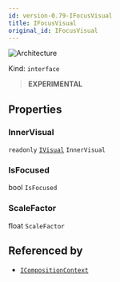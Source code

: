 ```yaml
---
id: version-0.79-IFocusVisual
title: IFocusVisual
original_id: IFocusVisual
---
```


![Architecture](https://img.shields.io/badge/architecture-new_only-blue)

Kind: `interface`

> **EXPERIMENTAL**

## Properties
### InnerVisual
`readonly`  [`IVisual`](IVisual) `InnerVisual`

### IsFocused
 bool `IsFocused`

### ScaleFactor
 float `ScaleFactor`

## Referenced by
- [`ICompositionContext`](ICompositionContext)
